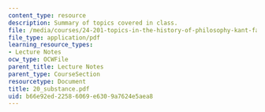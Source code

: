 ```yaml
---
content_type: resource
description: Summary of topics covered in class.
file: /media/courses/24-201-topics-in-the-history-of-philosophy-kant-fall-2005/b66e92ed22586069e6309a7624e5aea8_20_substance.pdf
file_type: application/pdf
learning_resource_types:
- Lecture Notes
ocw_type: OCWFile
parent_title: Lecture Notes
parent_type: CourseSection
resourcetype: Document
title: 20_substance.pdf
uid: b66e92ed-2258-6069-e630-9a7624e5aea8
---
```

